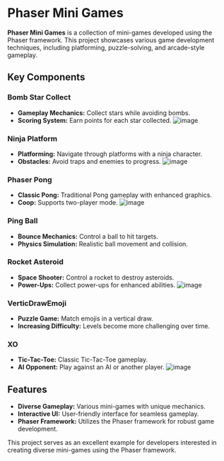 # Phaser Mini Games

**Phaser Mini Games** is a collection of mini-games developed using the Phaser framework. This project showcases various game development techniques, including platforming, puzzle-solving, and arcade-style gameplay.

## Key Components

### Bomb Star Collect
- **Gameplay Mechanics:** Collect stars while avoiding bombs.
- **Scoring System:** Earn points for each star collected.
![image](https://github.com/khaled71612000/Phaser-Mini-Games/assets/59780800/c13963a5-e617-4721-bb55-82ab419fb53f)

### Ninja Platform
- **Platforming:** Navigate through platforms with a ninja character.
- **Obstacles:** Avoid traps and enemies to progress.
![image](https://github.com/khaled71612000/Phaser-Mini-Games/assets/59780800/ae64ba20-0d9f-44fe-a3c8-f06838e9e867)

### Phaser Pong
- **Classic Pong:** Traditional Pong gameplay with enhanced graphics.
- **Coop:** Supports two-player mode.
![image](https://github.com/khaled71612000/Phaser-Mini-Games/assets/59780800/08a98bb9-dc99-4a03-85f2-bd9b7c996402)

### Ping Ball
- **Bounce Mechanics:** Control a ball to hit targets.
- **Physics Simulation:** Realistic ball movement and collision.

### Rocket Asteroid
- **Space Shooter:** Control a rocket to destroy asteroids.
- **Power-Ups:** Collect power-ups for enhanced abilities.
![image](https://github.com/khaled71612000/Phaser-Mini-Games/assets/59780800/3546fb64-93e0-41fb-b94a-68dcf880b3c9)

### VerticDrawEmoji
- **Puzzle Game:** Match emojis in a vertical draw.
- **Increasing Difficulty:** Levels become more challenging over time.

### XO
- **Tic-Tac-Toe:** Classic Tic-Tac-Toe gameplay.
- **AI Opponent:** Play against an AI or another player.
![image](https://github.com/khaled71612000/Phaser-Mini-Games/assets/59780800/b58c7f3c-0317-4c11-8848-9456529fdec1)

## Features

- **Diverse Gameplay:** Various mini-games with unique mechanics.
- **Interactive UI:** User-friendly interface for seamless gameplay.
- **Phaser Framework:** Utilizes the Phaser framework for robust game development.

This project serves as an excellent example for developers interested in creating diverse mini-games using the Phaser framework.
